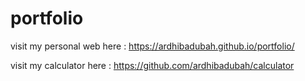 # portfolio

visit my personal web here :
https://ardhibadubah.github.io/portfolio/


visit my calculator here :
https://github.com/ardhibadubah/calculator
